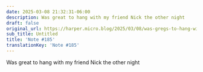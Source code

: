 ```yaml
---
date: 2025-03-08 21:32:31-06:00
description: Was great to hang with my friend Nick the other night
draft: false
original_url: https://harper.micro.blog/2025/03/08/was-gregs-to-hang-with.html
sub_title: Untitled
title: 'Note #185'
translationKey: 'Note #185'
---
```


Was great to hang with my friend Nick the other night